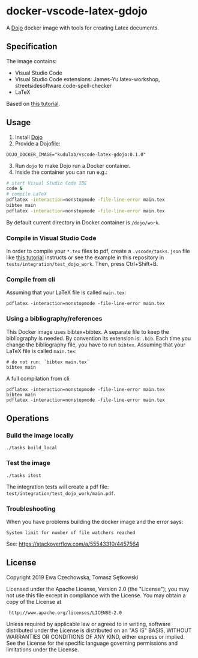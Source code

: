# docker-vscode-latex-gdojo

A [Dojo](https://github.com/kudulab/dojo) docker image with tools for creating Latex documents.

## Specification
The image contains:
 * Visual Studio Code
 * Visual Studio Code extensions: James-Yu.latex-workshop,
 streetsidesoftware.code-spell-checker
 * LaTeX

Based on [this tutorial](https://pmateusz.github.io/latex/2018/01/30/vs-code-latex-editor.html).

## Usage
1. Install [Dojo](https://github.com/kudulab/dojo)
2. Provide a Dojofile:

```
DOJO_DOCKER_IMAGE="kudulab/vscode-latex-gdojo:0.1.0"
```

3. Run `dojo` to make Dojo run a Docker container.
4. Inside the container you can run e.g.:

```bash
# start Visual Studio Code IDE
code &
# compile LaTeX
pdflatex -interaction=nonstopmode -file-line-error main.tex
bibtex main
pdflatex -interaction=nonstopmode -file-line-error main.tex
```

By default current directory in Docker container is `/dojo/work`.

### Compile in Visual Studio Code
In order to compile your `*.tex` files to pdf, create a `.vscode/tasks.json` file
 like [this tutorial](https://pmateusz.github.io/latex/2018/01/30/vs-code-latex-editor.html)
 instructs or see the example in this repository in `tests/integration/test_dojo_work`.
 Then, press Ctrl+Shift+B.

### Compile from cli

Assuming that your LaTeX file is called `main.tex`:
```
pdflatex -interaction=nonstopmode -file-line-error main.tex
```

### Using a bibliography/references
This Docker image uses bibtex+bibtex. A separate file to keep the bibliography is needed. By convention its extension is:  `.bib`. Each time you change the bibliography file, you have to run `bibtex`. Assuming that your LaTeX file is called `main.tex`:
```
# do not run: `bibtex main.tex`
bibtex main
```

A full compilation from cli:
```
pdflatex -interaction=nonstopmode -file-line-error main.tex
bibtex main
pdflatex -interaction=nonstopmode -file-line-error main.tex
```

## Operations

### Build the image locally

```
./tasks build_local
```

### Test the image

```
./tasks itest
```

The integration tests will create a pdf file: `test/integration/test_dojo_work/main.pdf`.

### Troubleshooting
When you have problems building the docker image and the error says:
```
System limit for number of file watchers reached
```
See: https://stackoverflow.com/a/55543310/4457564


## License

 Copyright 2019 Ewa Czechowska, Tomasz Sętkowski

 Licensed under the Apache License, Version 2.0 (the "License");
 you may not use this file except in compliance with the License.
 You may obtain a copy of the License at

     http://www.apache.org/licenses/LICENSE-2.0

 Unless required by applicable law or agreed to in writing, software
 distributed under the License is distributed on an "AS IS" BASIS,
 WITHOUT WARRANTIES OR CONDITIONS OF ANY KIND, either express or implied.
 See the License for the specific language governing permissions and
 limitations under the License.
